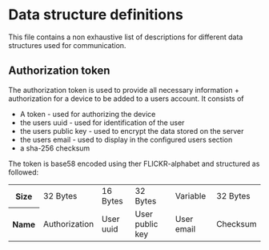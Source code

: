 # Data structure definitions

This file contains a non exhaustive list of descriptions for different data structures used for communication.

## Authorization token
The authorization token is used to provide all necessary information + authorization for a device to be added to a users account. It consists of
 - A token - used for authorizing the device
 - the users uuid - used for identification of the user
 - the users public key - used to encrypt the data stored on the server
 - the users email - used to display in the configured users section
 - a sha-256 checksum

The token is base58 encoded using ther FLICKR-alphabet and structured as followed:

<table>
    <tr>
        <th>
            Size
        </th>
        <td>
            32 Bytes
        </td>
        <td>
            16 Bytes
        </td>
        <td>
            32 Bytes
        </td>
        <td>
            Variable
        </td>
        <td>
            32 Bytes
        </td>
    </tr>
    <tr>
        <th>
            Name
        </th>
        <td>
            Authorization
        </td>
        <td>
            User uuid
        </td>
        <td>
            User public key
        </td>
        <td>
            User email
        </td>
        <td>
            Checksum
        </td>
    </tr>
</table>
